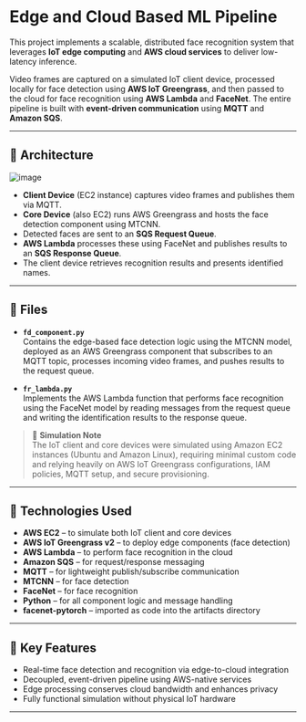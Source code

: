 # Edge and Cloud Based ML Pipeline

This project implements a scalable, distributed face recognition system that leverages **IoT edge computing** and **AWS cloud services** to deliver low-latency inference.

Video frames are captured on a simulated IoT client device, processed locally for face detection using **AWS IoT Greengrass**, and then passed to the cloud for face recognition using **AWS Lambda** and **FaceNet**. The entire pipeline is built with **event-driven communication** using **MQTT** and **Amazon SQS**.

---

## 📌 Architecture

![image](https://github.com/user-attachments/assets/bafe0368-a054-4a5d-b595-1d8fc3521e50)

- **Client Device** (EC2 instance) captures video frames and publishes them via MQTT.
- **Core Device** (also EC2) runs AWS Greengrass and hosts the face detection component using MTCNN.
- Detected faces are sent to an **SQS Request Queue**.
- **AWS Lambda** processes these using FaceNet and publishes results to an **SQS Response Queue**.
- The client device retrieves recognition results and presents identified names.

---

## 📄 Files

- **`fd_component.py`**  
  Contains the edge-based face detection logic using the MTCNN model, deployed as an AWS Greengrass component that subscribes to an MQTT topic, processes incoming video frames, and pushes results to the request queue.

- **`fr_lambda.py`**  
  Implements the AWS Lambda function that performs face recognition using the FaceNet model by reading messages from the request queue and writing the identification results to the response queue.

> 🔧 **Simulation Note**  
The IoT client and core devices were simulated using Amazon EC2 instances (Ubuntu and Amazon Linux), requiring minimal custom code and relying heavily on AWS IoT Greengrass configurations, IAM policies, MQTT setup, and secure provisioning.

---

## 🔧 Technologies Used

- **AWS EC2** – to simulate both IoT client and core devices  
- **AWS IoT Greengrass v2** – to deploy edge components (face detection)  
- **AWS Lambda** – to perform face recognition in the cloud  
- **Amazon SQS** – for request/response messaging  
- **MQTT** – for lightweight publish/subscribe communication  
- **MTCNN** – for face detection  
- **FaceNet** – for face recognition  
- **Python** – for all component logic and message handling  
- **facenet-pytorch** – imported as code into the artifacts directory

---

## 🚀 Key Features

- Real-time face detection and recognition via edge-to-cloud integration  
- Decoupled, event-driven pipeline using AWS-native services  
- Edge processing conserves cloud bandwidth and enhances privacy  
- Fully functional simulation without physical IoT hardware

---





